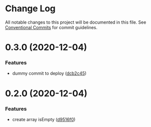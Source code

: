 # Change Log

All notable changes to this project will be documented in this file.
See [Conventional Commits](https://conventionalcommits.org) for commit guidelines.

# 0.3.0 (2020-12-04)


### Features

* dummy commit to deploy ([dcb2c45](https://github.com/levibostian/my_/commit/dcb2c4547371a254bc1181e18dfcb7849b5ccb3f))





# 0.2.0 (2020-12-04)


### Features

* create array isEmpty ([d9516f0](https://github.com/levibostian/my_/commit/d9516f0e8a7b43dfb544e33c7b51d8bb3b30e81e))
